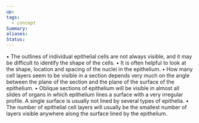 ```yaml
---
up: 
tags:
  - concept
Summary: 
aliases: 
Status:
---
```

• The outlines of individual epithelial cells are not always visible, and it may be difficult to identify the shape of the cells.
• It is often helpful to look at the shape, location and spacing of the nuclei in the epithelium.
• How many cell layers seem to be visible in a section depends very much on the angle between the plane of the section and the plane of the surface of the
epithelium.
• Oblique sections of epithelium will be visible in almost all slides of organs in which epithelium lines a surface with a very irregular profile. A single
surface is usually not lined by several types of epithelia.
• The number of epithelial cell layers will usually be the smallest number of layers visible anywhere along the surface lined by the epithelium.